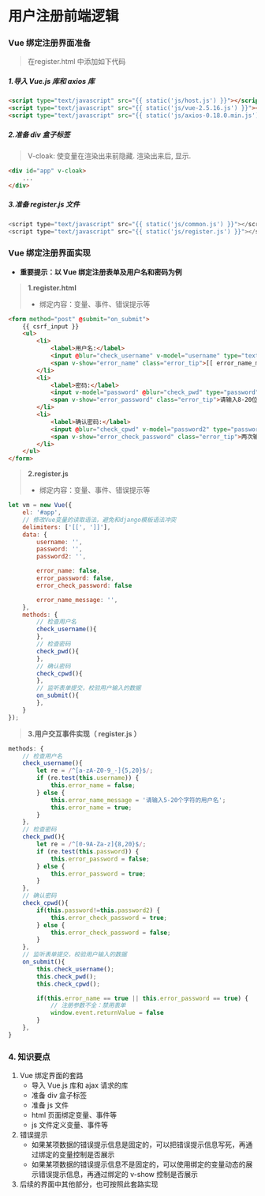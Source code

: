 # 用户注册前端逻辑

### Vue 绑定注册界面准备

> 在register.html 中添加如下代码

##### 1.导入 Vue.js 库和 axios 库

```html
<script type="text/javascript" src="{{ static('js/host.js') }}"></script>
<script type="text/javascript" src="{{ static('js/vue-2.5.16.js') }}"></script>
<script type="text/javascript" src="{{ static('js/axios-0.18.0.min.js') }}"></script>
```

##### 2.准备 div 盒子标签

> V-cloak: 使变量在渲染出来前隐藏. 渲染出来后, 显示.

```html
<div id="app" v-cloak>
    ...
</div>
```

##### 3.准备 register.js 文件

```js
<script type="text/javascript" src="{{ static('js/common.js') }}"></script>
<script type="text/javascript" src="{{ static('js/register.js') }}"></script>
```

### Vue 绑定注册界面实现

- **重要提示：以 Vue 绑定注册表单及用户名和密码为例**

> **1.register.html**
>
> - 绑定内容：变量、事件、错误提示等

```html
<form method="post" @submit="on_submit">
    {{ csrf_input }}
    <ul>
        <li>
            <label>用户名:</label>
            <input @blur="check_username" v-model="username" type="text" name="username" id="user_name">
            <span v-show="error_name" class="error_tip">[[ error_name_message ]]</span>
        </li>
        <li>
            <label>密码:</label>
            <input v-model="password" @blur="check_pwd" type="password"  name="password" id="pwd">
            <span v-show="error_password" class="error_tip">请输入8-20位的密码</span>
        </li>
        <li>
            <label>确认密码:</label>
            <input @blur="check_cpwd" v-model="password2" type="password" name="password2" id="cpwd">
            <span v-show="error_check_password" class="error_tip">两次输入的密码不一致</span>
        </li>
    </ul>
</form>
```

> **2.register.js**
>
> - 绑定内容：变量、事件、错误提示等

```js
let vm = new Vue({
    el: '#app',
    // 修改Vue变量的读取语法，避免和django模板语法冲突
    delimiters: ['[[', ']]'],
    data: {
        username: '',
        password: '',
        password2: '',

        error_name: false,
        error_password: false,
        error_check_password: false

        error_name_message: '',
    },
    methods: {
        // 检查用户名
        check_username(){
        },
        // 检查密码
        check_pwd(){
        },
        // 确认密码
        check_cpwd(){
        },
        // 监听表单提交，校验用户输入的数据
        on_submit(){
        },
    }
});
```

> **3.用户交互事件实现（ register.js ）**

```js
methods: {
    // 检查用户名
    check_username(){
        let re = /^[a-zA-Z0-9_-]{5,20}$/;
        if (re.test(this.username)) {
            this.error_name = false;
        } else {
            this.error_name_message = '请输入5-20个字符的用户名';
            this.error_name = true;
        }
    },
    // 检查密码
    check_pwd(){
        let re = /^[0-9A-Za-z]{8,20}$/;
        if (re.test(this.password)) {
            this.error_password = false;
        } else {
            this.error_password = true;
        }
    },
    // 确认密码
    check_cpwd(){
        if(this.password!=this.password2) {
            this.error_check_password = true;
        } else {
            this.error_check_password = false;
        }
    },
    // 监听表单提交，校验用户输入的数据
    on_submit(){
        this.check_username();
        this.check_pwd();
        this.check_cpwd();

        if(this.error_name == true || this.error_password == true) {
            // 注册参数不全：禁用表单
            window.event.returnValue = false
        }
    },
}
```

### 4. 知识要点

1. Vue 绑定界面的套路
    - 导入 Vue.js 库和 ajax 请求的库
    - 准备 div 盒子标签
    - 准备 js 文件
    - html 页面绑定变量、事件等
    - js 文件定义变量、事件等
2. 错误提示
    - 如果某项数据的错误提示信息是固定的，可以把错误提示信息写死，再通过绑定的变量控制是否展示
    - 如果某项数据的错误提示信息不是固定的，可以使用绑定的变量动态的展示错误提示信息，再通过绑定的 v-show 控制是否展示
3. 后续的界面中其他部分，也可按照此套路实现